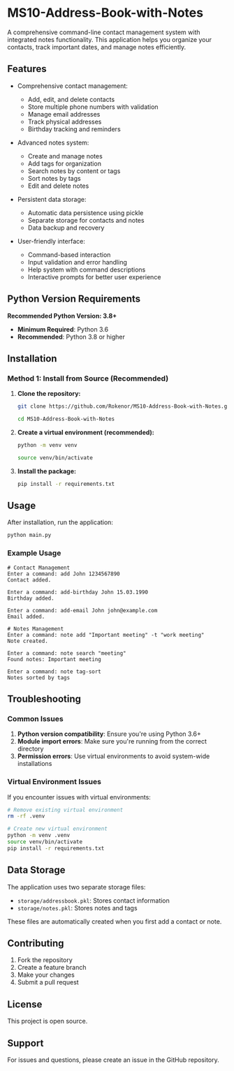 # MS10-Address-Book-with-Notes

A comprehensive command-line contact management system with integrated notes functionality. This application helps you organize your contacts, track important dates, and manage notes efficiently.

## Features

- Comprehensive contact management:
  - Add, edit, and delete contacts
  - Store multiple phone numbers with validation
  - Manage email addresses
  - Track physical addresses
  - Birthday tracking and reminders

- Advanced notes system:
  - Create and manage notes
  - Add tags for organization
  - Search notes by content or tags
  - Sort notes by tags
  - Edit and delete notes

- Persistent data storage:
  - Automatic data persistence using pickle
  - Separate storage for contacts and notes
  - Data backup and recovery

- User-friendly interface:
  - Command-based interaction
  - Input validation and error handling
  - Help system with command descriptions
  - Interactive prompts for better user experience

## Python Version Requirements

**Recommended Python Version: 3.8+**

- **Minimum Required**: Python 3.6
- **Recommended**: Python 3.8 or higher

## Installation

### Method 1: Install from Source (Recommended)

1. **Clone the repository:**
   ```bash
   git clone https://github.com/Rokenor/MS10-Address-Book-with-Notes.git
   ```
   ```bash
   cd MS10-Address-Book-with-Notes
   ```

2. **Create a virtual environment (recommended):**
   ```bash
   python -m venv venv
   ```
   ```bash
   source venv/bin/activate
   

3. **Install the package:**
   ```bash
   pip install -r requirements.txt
   ```

## Usage

After installation, run the application:

```bash
python main.py
```

### Example Usage

```
# Contact Management
Enter a command: add John 1234567890
Contact added.

Enter a command: add-birthday John 15.03.1990
Birthday added.

Enter a command: add-email John john@example.com
Email added.

# Notes Management
Enter a command: note add "Important meeting" -t "work meeting"
Note created.

Enter a command: note search "meeting"
Found notes: Important meeting

Enter a command: note tag-sort
Notes sorted by tags
```

## Troubleshooting

### Common Issues

1. **Python version compatibility**: Ensure you're using Python 3.6+
2. **Module import errors**: Make sure you're running from the correct directory
3. **Permission errors**: Use virtual environments to avoid system-wide installations

### Virtual Environment Issues

If you encounter issues with virtual environments:

```bash
# Remove existing virtual environment
rm -rf .venv

# Create new virtual environment
python -m venv .venv
source venv/bin/activate
pip install -r requirements.txt
```

## Data Storage

The application uses two separate storage files:

- `storage/addressbook.pkl`: Stores contact information
- `storage/notes.pkl`: Stores notes and tags

These files are automatically created when you first add a contact or note.

## Contributing

1. Fork the repository
2. Create a feature branch
3. Make your changes
4. Submit a pull request

## License

This project is open source.
## Support

For issues and questions, please create an issue in the GitHub repository.
